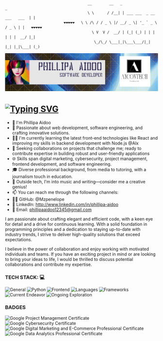 
```     
                                      __        __   _                            _ 
                                      \ \      / /__| | ___ ___  _ __ ___   ___  | |
                           ❤❤❤❤❤   \ \ /\ / / _ \ |/ __/ _ \| '_ ` _ \ / _ \ | |   ❤❤❤❤❤
                                        \ V  V /  __/ | (_| (_) | | | | | |  __/ |_|
                                         \_/\_/ \___|_|\___\___/|_| |_| |_|\___| (_)
 ```
![Introductory Banner](https://github.com/Mzpenelope/practice/raw/45119f3fd7286469c8a843bb30ae670596d41665/png.png)

# <a href="https://git.io/typing-svg"><img src="https://readme-typing-svg.herokuapp.com?font=&weight=500&size=40&pause=1000&color=27C9F7&width=435&lines=PROFILE" alt="Typing SVG" /></a>
- 👋 I'm Phillipa Aidoo
- 🚀 Passionate about web development, software engineering, and crafting innovative solutions.
- 👩‍🎓 I'm currently learning the latest front-end technologies like React and improving my skills in backend development with Node.js @Alx
- 🤝 Seeking collaborations on projects that challenge me; ready to contribute expertise in building robust and user-friendly applications
- 🌐 Skills span digital marketing, cybersecurity, project management, frontend development, and software engineering.
- 🎓 Diverse professional background, from media to tutoring, with a journalism touch in education.
- 🎵 Outside tech, I'm into music and writing—consider me a creative genius!
- 📫 You can reach me through the following channels:
- 👩‍💻 GitHub: @Mzpenelope
- 🔗 LinkedIn: http://www.linkedin.com/in/phillipa-aidoo
- 📧 Email: phillipaaidoo12345@gmail.com

I am passionate about crafting elegant and efficient code, with a keen eye for detail and a drive for continuous learning. With a solid foundation in programming principles and a dedication to staying up-to-date with industry trends, I strive to deliver high-quality solutions that exceed expectations.

I believe in the power of collaboration and enjoy working with motivated individuals and teams. If you have an exciting project in mind or are looking to bring your ideas to life, I would be thrilled to discuss potential collaborations and contribute my expertise.

### TECH STACK: 💻

![General](https://img.shields.io/badge/General-Technology%20Stack-blue?style=flat&logo=your-logo&logoColor=white)
![Python](https://img.shields.io/badge/Python-3.9-blue?style=flat&logo=python&logoColor=white)
![Frontend](https://img.shields.io/badge/Frontend-ALX%20Mastermind-23cc52?style=flat&logo=python&logoColor=white)
![Languages](https://img.shields.io/badge/Languages-C%20%7C%20Python%20%7C%20HTML%20%7C%20JavaScript%20%7C%20CSS-blue?style=flat&logo=code&logoColor=white)
![Frameworks](https://img.shields.io/badge/Frameworks-Django%20%7C%20Flask-green?style=flat&logo=django&logoColor=white)
![Current Endeavor](https://img.shields.io/badge/Current%20Endeavor-React%20%7C%20Node.js%20%40Alx-61dafb?style=flat&logo=react&logoColor=white)
![Ongoing Exploration](https://img.shields.io/badge/Ongoing%20Exploration-Backend%20Wonders%20%7C%20ML%20Adventures-purple?style=flat&logo=python&logoColor=white)

### BADGES
![Google Project Management Certificate](https://images.credly.com/size/200x200/images/771cff46-3573-4d12-bfd8-528745f00957/GCC_badge_PGM_1000x1000.png)
![Google Cybersecurity Certificate](https://images.credly.com/size/230x230/images/0bf0f2da-a699-4c82-82e2-56dcf1f2e1c7/image.png)
![Google Digital Marketing and E-Commerce Professional Certificate](https://images.credly.com/size/200x200/images/941fa490-a052-46ae-beff-1ac8e55c117f/image.png)
![Google Data Analytics Professional Certificate](https://images.credly.com/size/200x200/images/d41de2b7-cbc2-47ec-bcf1-ebecbe83872f/GCC_badge_DA_1000x1000.png)
